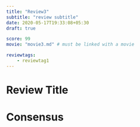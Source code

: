 ```yaml
---
title: "Review3"
subtitle: "review subtitle"
date: 2020-05-17T19:33:08+05:30
draft: true

score: 99
movie: "movie3.md" # must be linked with a movie

reviewtags:
    - reviewtag1
---
```


# Review Title




# Consensus

